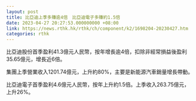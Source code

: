 ```yaml
---
layout: post
title: 比亞迪上季多賺逾4倍　比亞迪電子多賺約1.5倍
date: 2023-04-27 20:27:53.000000000 +08:00
link: https://news.rthk.hk/rthk/ch/component/k2/1698204-20230427.htm
categories: rthk
---
```


比亞迪股份首季盈利41.3億元人民幣，按年增長逾4倍，扣除非經常損益後盈利35.65億元，增長近6倍。

集團上季營業收入1201.74億元，上升約80%，主要是新能源汽車銷量增長帶動。

比亞迪電子首季盈利4.6億元人民幣，按年上升約1.5倍。上季收入263.75億元，上升26%。
